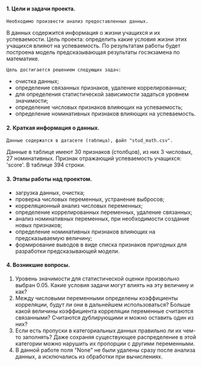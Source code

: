 #### 1. Цели и задачи проекта.
    
    Необходимо произвести анализ предоставленных данных.
В данных содержится информация о жизни учащихся и их успеваемости.
Цель проекта: определить какие условия жизни этих учащихся влияют на успеваемость.
По результатам работы будет построена модель предсказывающая результаты
госэкзамена по математике.

    Цель достигается решением следующих задач:
- очистка данных;
- определение связанных признаков, удаление коррелированных;
- для определения статистической зависимости задаться уровнем значимости;
- определение числовых признаков влияющих на успеваемость;
- определение номинативных признаков влияющих на успеваемость.

#### 2. Краткая информация о данных.
    Данные содержатся в датасете (таблица), файл "stud_math.csv".
Данные в таблице имеют 30 признаков (столбцов), из них 3 числовых, 27 номинативных.
Признак отражающий успеваемость учащихся: 'score'.
В таблице 394 строки.

#### 3. Этапы работы над проектом.
- загрузка данных, очистка;
- проверка числовых переменных, устранение выбросов;
- корреляционный анализ числовых переменных;
- определение коррелированных переменных, удаление связанных;
- анализ номинативных переменных, при необходимости создание новых признаков;
- определение номинативных признаков влияющих на предсказываемую величину;
- формирование выводов в виде списка признаков пригодных для разработки предсказывающей модели.

#### 4. Возникшие вопросы.
1) Уровень значимости для статистической оценки произвольно выбран 0.05. Какие условия задачи
могут влиять на эту величину и как?
2) Между числовыми переменными определены коэффициенты корреляции, будут ли они в дальнейшем
использоваться? Больше какой величины коэффициента корреляции переменные считаются связанными?
Считаются дублирующими и можно оставить один из них?
3) Если есть пропуски в категориальных данных правильно ли их чем-то заполнять? Даже сохраняя
существующее распределение в этой категории можно нарушить их пропорции с другими переменными.
4) В данной работе поля "None" не были удалены сразу после анализа данных, а исключались
из обработки при вычислениях.
